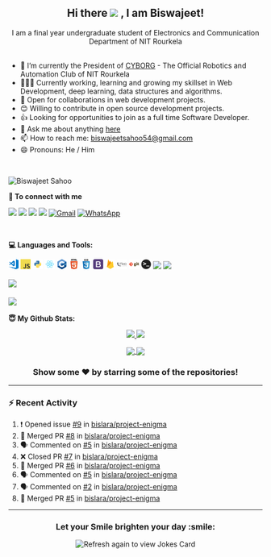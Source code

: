 
<h2 align = "center">
Hi there <img src="https://github.com/sciencepal/sciencepal/blob/master/assets/Hi.gif" width="29px"> , I am Biswajeet! 
</h2>
<div align = "center">
I am a final year undergraduate student of Electronics and Communication Department of NIT Rourkela
</div>
<br>

- 🔭 I’m currently the President of [CYBORG](http://cyborg.nitrkl.ac.in/) - The Official Robotics and Automation Club of NIT Rourkela
- 👨🏽‍💻 Currently working, learning and growing my skillset in Web Development, deep learning, data structures and algorithms.
- 🤝 Open for collaborations in web development projects.
- 😊 Willing to contribute in open source development projects.
- 👍 Looking for opportunities to join as a full time Software Developer.
- 💬 Ask me about anything [here](https://github.com/bislara/bislara/issues)
- 📫 How to reach me: <a style="color:#02ccff" href="mailto:biswajeetsahoo54@gmail.com">biswajeetsahoo54@gmail.com</a> 
- 😄 Pronouns: He / Him
<br>

 <p align="left"> <img src="https://komarev.com/ghpvc/?username=bislara" alt="Biswajeet Sahoo" /> </p>

**🤝 <b>To connect with me</b></summary>**
<p align = "center">
  
<!--   [<img src="https://img.shields.io/badge/github-%231DA1F2.svg?&style=for-the-badge&logo=github&logoColor=white" />](https://www.github.com/bislara)  -->
  [<img src="https://img.shields.io/badge/linkedin-%230077B5.svg?&style=for-the-badge&logo=linkedin&logoColor=white" />](https://www.linkedin.com/in/biswajeet-sahoo-lara/)
  [<img src ="https://img.shields.io/badge/instagram-%23E4405F.svg?&style=for-the-badge&logo=instagram&logoColor=white">](https://www.instagram.com/bis_lara/)
  [<img src="https://img.shields.io/badge/facebook-%231877F2.svg?&style=for-the-badge&logo=facebook&logoColor=white" />](https://www.facebook.com/biswajeet.sahoo.lara/) 
  [<img src="https://img.shields.io/badge/twitter-%231877F2.svg?&style=for-the-badge&logo=twitter&logoColor=white" />](https://twitter.com/Biswaje37764342/) 
 <a href="mailto:biswajeetsahoo54@gmail.com" target="_blank"><img alt="Gmail"
                src="https://img.shields.io/badge/-Gmail-D14836?style=for-the-badge&logo=Gmail&logoColor=white" /></a>
 <a href="https://api.whatsapp.com/send?phone=919778756623&text=Hi,%20Biswajeet" target="_blank"><img alt="WhatsApp"
                src="https://img.shields.io/badge/WhatsApp-25D366?style=for-the-badge&logo=whatsapp&logoColor=white" /></a>
</p>

<br/>

**💻 Languages and Tools:**  

<code><img height="20" src="https://raw.githubusercontent.com/github/explore/80688e429a7d4ef2fca1e82350fe8e3517d3494d/topics/visual-studio-code/visual-studio-code.png"></code>
<code><img height="20" src="https://raw.githubusercontent.com/github/explore/80688e429a7d4ef2fca1e82350fe8e3517d3494d/topics/javascript/javascript.png"></code>
<code><img height="20" src="https://raw.githubusercontent.com/github/explore/80688e429a7d4ef2fca1e82350fe8e3517d3494d/topics/python/python.png"></code>
<code><img height="20" src="https://raw.githubusercontent.com/github/explore/80688e429a7d4ef2fca1e82350fe8e3517d3494d/topics/react/react.png"></code>
<code><img height="20" src="https://raw.githubusercontent.com/github/explore/80688e429a7d4ef2fca1e82350fe8e3517d3494d/topics/cpp/cpp.png"></code>
<code><img height = "20" src = "https://raw.githubusercontent.com/github/explore/80688e429a7d4ef2fca1e82350fe8e3517d3494d/topics/html/html.png"></code>
<code><img height = "20" src = "https://raw.githubusercontent.com/github/explore/80688e429a7d4ef2fca1e82350fe8e3517d3494d/topics/css/css.png"></code>
<code><img height = "20" src = "https://raw.githubusercontent.com/github/explore/80688e429a7d4ef2fca1e82350fe8e3517d3494d/topics/bootstrap/bootstrap.png"></code>
<code><img height="20" src="https://raw.githubusercontent.com/github/explore/80688e429a7d4ef2fca1e82350fe8e3517d3494d/topics/firebase/firebase.png"></code>
<code><img height="20" src="https://raw.githubusercontent.com/github/explore/80688e429a7d4ef2fca1e82350fe8e3517d3494d/topics/flask/flask.png"></code>
<code><img height="20" src="https://raw.githubusercontent.com/github/explore/80688e429a7d4ef2fca1e82350fe8e3517d3494d/topics/git/git.png"></code>
<code><img height="20" src="https://raw.githubusercontent.com/github/explore/80688e429a7d4ef2fca1e82350fe8e3517d3494d/topics/terminal/terminal.png"></code>
<code><img height="20" src="https://www.mongodb.com/assets/images/global/favicon.ico"></code>
<code><img height = "20" src = "https://icon-library.com/images/django-icon/django-icon-0.jpg"> </code>
<code> <img height = "20" src="https://www.php.net/images/logos/new-php-logo.svg" > </code>
<code> <img height="20" src="https://www.freepnglogos.com/uploads/logo-mysql-png/logo-mysql-mysql-logo-png-images-are-download-crazypng-21.png"> </code>

**😇 <b>My Github Stats</b>:**
<br>
<p align = "center">
  <a href="https://github.com/bislara">
    <img src = "https://github-readme-stats.vercel.app/api?username=bislara&show_icons=true&theme=radical&line_height=27&include_all_commits=false">
  </a>
  <a href="https://github.com/bislara">
    <img src = "https://github-readme-stats.vercel.app/api/top-langs/?username=bislara&theme=radical&hide=jupyter%20notebook&layout=compact&langs_count=8">
  </a>
</p>

<p align = "center">
  <a href="https://github.com/bislara/Object-detection-GUI">
    <img align="center" src="https://github-readme-stats.vercel.app/api/pin/?username=bislara&repo=Object-detection-GUI&theme=radical" />
  </a>
  <a href="https://github.com/bislara/code-n-stitch">
    <img align="center" src="https://github-readme-stats.vercel.app/api/pin/?username=bislara&repo=code-n-stitch&theme=radical" />
  </a>
</p>

<div align="center">
 
 ### Show some ❤️ by starring some of the repositories!

</div>


---

### :zap: Recent Activity 

<!--START_SECTION:activity-->
1. ❗️ Opened issue [#9](https://github.com/bislara/project-enigma/issues/9) in [bislara/project-enigma](https://github.com/bislara/project-enigma)
2. 🎉 Merged PR [#8](https://github.com/bislara/project-enigma/pull/8) in [bislara/project-enigma](https://github.com/bislara/project-enigma)
3. 🗣 Commented on [#5](https://github.com/bislara/project-enigma/issues/5) in [bislara/project-enigma](https://github.com/bislara/project-enigma)
4. ❌ Closed PR [#7](https://github.com/bislara/project-enigma/pull/7) in [bislara/project-enigma](https://github.com/bislara/project-enigma)
5. 🎉 Merged PR [#6](https://github.com/bislara/project-enigma/pull/6) in [bislara/project-enigma](https://github.com/bislara/project-enigma)
6. 🗣 Commented on [#5](https://github.com/bislara/project-enigma/issues/5) in [bislara/project-enigma](https://github.com/bislara/project-enigma)
7. 🗣 Commented on [#2](https://github.com/bislara/project-enigma/issues/2) in [bislara/project-enigma](https://github.com/bislara/project-enigma)
8. 🎉 Merged PR [#5](https://github.com/bislara/project-enigma/pull/5) in [bislara/project-enigma](https://github.com/bislara/project-enigma)
<!--END_SECTION:activity-->

---

<h3 align="center">Let your Smile brighten your day :smile:</h3>
<p align="center">
<img src="https://readme-jokes.vercel.app/api?theme=algolia" alt="Refresh again to view Jokes Card" />
</p>

